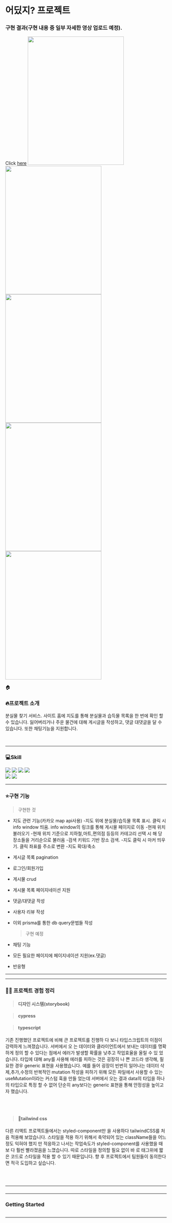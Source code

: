 # 어딨지? 프로젝트

### 구현 결과(구현 내용 중 일부 자세한 영상 업로드 예정).

Click [here]()
<img src="https://user-images.githubusercontent.com/74299317/165021765-075f0a3e-fc34-43b8-a0c2-93c2f9b83bba.PNG" width="300" height="400"/>
<img src="https://user-images.githubusercontent.com/74299317/165021802-a1ee56c5-2a41-461d-8a82-e073d7889c72.PNG" width="300" height="400"/>
<img src="https://user-images.githubusercontent.com/74299317/165021795-e814ab78-ed02-434c-bc7d-a570e52dfd0e.PNG" width="300" height="400"/>
<img src="https://user-images.githubusercontent.com/74299317/165021798-397be22f-b044-4bef-bccf-546d02578b1e.PNG" width="300" height="400"/>
<img src="https://user-images.githubusercontent.com/74299317/165021834-b61d3ac0-0b06-4c02-9f51-e096c920eb5b.PNG" width="300" height="400"/>

🏠

### 🔥프로젝트 소개

분실물 찾기 서비스. 사이트 홈에 지도를 통해 분실물과 습득물 목록을 한 번에 확인 할 수 있습니다. 잃어버리거나 주운 물건에 대해 게시글을 작성하고, 댓글 대댓글을 달 수 있습니다. 또한 채팅기능을 지원합니다.

<br/>

---

### 💻Skill

<img src="https://img.shields.io/badge/react-61DAFB?style=flat-square&logo=react&logoColor=black"> <img src="https://img.shields.io/badge/typescript-3178C6?style=flat-square&logo=typescript&logoColor=black">
<img src="https://img.shields.io/badge/swr-blue?style=flat-square&logo=swr&logoColor=white">
<img src="https://img.shields.io/badge/nextJs-000000?style=flat-square&logo=next.Js&logoColor=white">  
<img src="https://img.shields.io/badge/tailwindCss-06B6D4?style=flat-square&logo=tailwindCss&logoColor=white">
<img src="https://img.shields.io/badge/fontawesome-339AF0?style=flat-square&logo=fontawesome&logoColor=white">

---

### ⭐️구현 기능

> 구현한 것

- 지도 관련 기능(카카오 map api사용) -지도 위에 분실물/습득물 목록 표시. 클릭 시 info window 띄움.
  info window의 링크를 통해 게시물 페이지로 이동 -현재 위치 불러오기 -현재 위치 기준으로 지하철,마트,편의점 등등의 카테고리 선택 시 해
  당 장소들을 거리순으로 불러옴 -검색 키워드 기반 장소 검색. -지도 클릭 시 마커 띄우기. 클릭 좌표를 주소로 변환 -지도 확대/축소
- 게시글 목록 pagination
- 로그인/회원가입
- 게시물 crud
- 게시물 목록 페이지네이션 지원
- 댓글/대댓글 작성
- 사용자 리뷰 작성
- 이외 prisma를 통한 db query문법들 작성

  > 구현 예정

- 채팅 기능
- 모든 필요한 페이지에 페이지네이션 지원(ex.댓글)
- 반응형

---


---

### 👨‍💻 프로젝트 경험 정리

> #### 디자인 시스템(storybook)

> #### cypress

> #### typescript

기존 진행했던 프로젝트에 비해 큰 프로젝트를 진행하
다 보니 타입스크립트의 이점이 강력하게 느껴졌습니다. 서버에서 오
는 데이터와 클라이언트에서 보내는 데이터를 명확하게 정의 할 수
있다는 점에서 에러가 발생할 확률을 낮추고 작업효율을 올릴 수 있
었습니다. 타입에 대해 any를 사용해 에러를 피하는 것은 굉장히 나
쁜 코드라 생각해, 필요한 경우 generic 표현을 사용했습니다. 예를
들어 굉장이 빈번히 일어나는 데이터 삭제,추가,수정의 반복적인
mutation 작성을 피하기 위해 모든 파일에서 사용할 수 있는
useMutation이라는 커스텀 훅을 만들 었는데 서버에서 오는 결과
data의 타입을 하나의 타입으로 특정 할 수 없어 단순히 any보다는
generic 표현을 통해 안정성을 높이고자 했습니다.

<br/>
<br/>

> #### 📜tailwind css

다른 리액트 프로젝트들에서는 styled-component만
을 사용하다 tailwindCSS를 처음 적용해 보았습니다. 스타일을 적용
하기 위해서 축약되어 있는 className들을 어느 정도 익혀야 했지
만 적응하고 나서는 작업속도가 styled-component를 사용했을 때 보
다 훨씬 빨라졌음을 느꼈습니다. 따로 스타일을 정의할 필요 없이 바
로 태그위에 짧은 코드로 스타일을 적용 할 수 있기 때문입니다. 향
후 프로젝트에서 팀원들이 동의한다면 적극 도입하고 싶습니다.

<br/>
<br/>

---

###

---

### Getting Started

```

```

---
